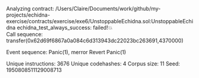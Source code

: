 Analyzing contract: /Users/Claire/Documents/work/github/my-projects/echidna-exercise/contracts/exercise/exe6/UnstoppableEchidna.sol:UnstoppableEchidna
echidna_test_always_success: failed!💥  
  Call sequence:
    transfer(0x62d69f6867a0a084c6d313943dc22023bc263691,4370000)

Event sequence: Panic(1), merror Revert Panic(1)

Unique instructions: 3676
Unique codehashes: 4
Corpus size: 11
Seed: 1950808511129008713
